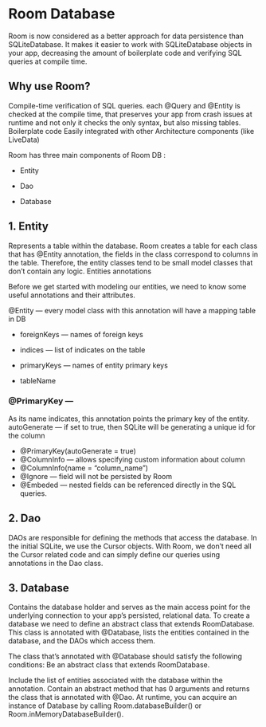 # Room Database

Room is now considered as a better approach for data persistence than SQLiteDatabase. It makes it easier to work with SQLiteDatabase objects in your app, decreasing the amount of boilerplate code and verifying SQL queries at compile time.

## Why use Room?

Compile-time verification of SQL queries. each @Query and @Entity is checked at the compile time, that preserves your app from crash issues at runtime and not only it checks the only syntax, but also missing tables.
Boilerplate code
Easily integrated with other Architecture components (like LiveData)

Room has three main components of Room DB :

* Entity

* Dao

* Database

## 1. Entity
Represents a table within the database. Room creates a table for each class that has @Entity annotation, the fields in the class correspond to columns in the table. Therefore, the entity classes tend to be small model classes that don’t contain any logic.
Entities annotations

Before we get started with modeling our entities, we need to know some useful annotations and their attributes.

@Entity — every model class with this annotation will have a mapping table in DB

* foreignKeys — names of foreign keys

* indices — list of indicates on the table

* primaryKeys — names of entity primary keys

* tableName

### @PrimaryKey — 
As its name indicates, this annotation points the primary key of the entity. autoGenerate — if set to true, then SQLite will be generating a unique id for the column

* @PrimaryKey(autoGenerate = true)
* @ColumnInfo — allows specifying custom information about column
* @ColumnInfo(name = “column_name”)
* @Ignore — field will not be persisted by Room
* @Embeded — nested fields can be referenced directly in the SQL queries.
## 2. Dao
DAOs are responsible for defining the methods that access the database. In the initial SQLite, we use the Cursor objects. With Room, we don’t need all the Cursor related code and can simply define our queries using annotations in the Dao class.
## 3. Database
Contains the database holder and serves as the main access point for the underlying connection to your app’s persisted, relational data.
To create a database we need to define an abstract class that extends RoomDatabase. This class is annotated with @Database, lists the entities contained in the database, and the DAOs which access them.

The class that’s annotated with @Database should satisfy the following conditions:
Be an abstract class that extends RoomDatabase.

Include the list of entities associated with the database within the annotation.
Contain an abstract method that has 0 arguments and returns the class that is annotated with @Dao.
At runtime, you can acquire an instance of Database by calling Room.databaseBuilder() or Room.inMemoryDatabaseBuilder().
